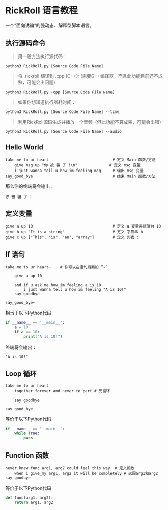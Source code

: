 # RickRoll 语言教程
一个“面向诱骗”的强动态、解释型脚本语言。

## 执行源码命令

> 用一般方法执行源代码：
```
python3 RickRoll.py [Source Code File Name]
```
> 将 .rickroll 翻译到 .cpp (C++): (需要G++编译器，而且此功能目前还不成熟，可能会出问题)
```
python3 RickRoll.py -cpp [Source Code File Name]
```
> 如果你想知道执行所耗时间：
```
python3 RickRoll.py [Source Code File Name] --time
```
> 利用RickRoll源码生成并播放一个音频（但此功能不算成熟，可能会出错）
```
python3 RickRoll.py [Source Code File Name] --audio
```


## Hello World
```
take me to ur heart                            # 定义 Main 函数/方法
    give msg up "你 被 骗 了 !\n"              # 定义 msg 变量
    i just wanna tell u how im feeling msg     # 输出 msg 变量
say_good_bye                                   # 结束 Main 函数/方法
```
那么你的终端将会输出：
```
你 被 骗 了 !
```

## 定义变量
```
give a up 10                                   # 定义 a 变量并赋值为 10
give b up "It is a string"                     # 定义 字符串 b
give c up ["This", "is", "an", "array"]        # 定义 列表 c
```

## If 语句
```
take me to ur heart~    # 你可以在语句后面加 “~”

    give a up 10

    and if u ask me how im feeling a is 10
        i just wanna tell u how im feeling "A is 10!"
    say goodbye

say_good_bye~
```
相当于以下Python代码
```python
if __name__ == '__main__':
    a = 10
    if a == 10:
        print("A is 10!")

```

终端将会输出：
```
"A is 10!"
```

## Loop 循环
```
take me to ur heart
    together forever and never to part # 死循环

    say goodbye

say_good_bye
```
等价于以下Python代码
```Python
if __name__ == "__main__":
    while True:
        pass
```

## Function 函数
```
never knew func arg1, arg2 could feel this way  # 定义函数
    when i give_my arg1, arg2 it will be completely # 返回arg1和arg2
say goodbye
```
等价于以下Python代码
```python
def func(arg1, arg2):
    return arg1, arg2
```
